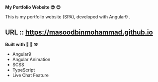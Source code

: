 **My Portfolio Website 😍 😍**


This is my portfolio website (SPA), developed with Angular9 .


## URL :: https://masoodbinmohammad.github.io

**Built with 🔧 🔨 ⚒**

- Angular9 
- Angular Animation
- SCSS
- TypeScript
- Live Chat Feature

